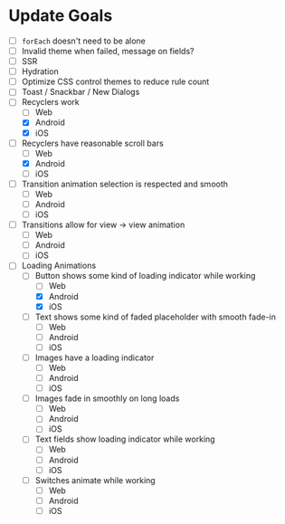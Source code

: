 # Update Goals

- [ ] `forEach` doesn't need to be alone
- [ ] Invalid theme when failed, message on fields?
- [ ] SSR
- [ ] Hydration
- [ ] Optimize CSS control themes to reduce rule count
- [ ] Toast / Snackbar / New Dialogs
- [ ] Recyclers work
  - [ ] Web
  - [X] Android
  - [X] iOS
- [ ] Recyclers have reasonable scroll bars
  - [ ] Web
  - [X] Android
  - [ ] iOS
- [ ] Transition animation selection is respected and smooth
  - [ ] Web
  - [ ] Android
  - [ ] iOS
- [ ] Transitions allow for view -> view animation
  - [ ] Web
  - [ ] Android
  - [ ] iOS
- [ ] Loading Animations
  - [ ] Button shows some kind of loading indicator while working
    - [ ] Web
    - [X] Android
    - [X] iOS
  - [ ] Text shows some kind of faded placeholder with smooth fade-in
    - [ ] Web
    - [ ] Android
    - [ ] iOS
  - [ ] Images have a loading indicator
    - [ ] Web
    - [ ] Android
    - [ ] iOS
  - [ ] Images fade in smoothly on long loads
    - [ ] Web
    - [ ] Android
    - [ ] iOS
  - [ ] Text fields show loading indicator while working
    - [ ] Web
    - [ ] Android
    - [ ] iOS
  - [ ] Switches animate while working
    - [ ] Web
    - [ ] Android
    - [ ] iOS